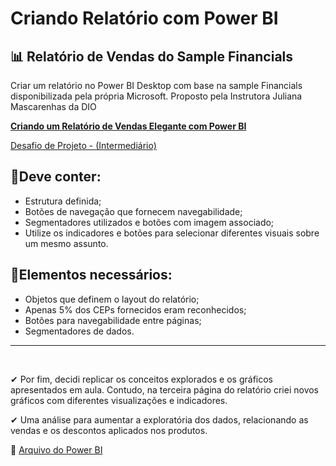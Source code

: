 # Criando Relatório com Power BI

## 📊 Relatório de Vendas do Sample Financials

Criar um relatório no Power BI Desktop com base na sample Financials disponibilizada pela própria Microsoft. Proposto pela Instrutora Juliana Mascarenhas da DIO

<u><b> 
Criando um Relatório de Vendas Elegante com Power BI </b></u>

[ Desafio de Projeto - (Intermediário)](https://web.dio.me/lab/criando-um-relatorio-de-vendas-elegante-com-power-bi/learning/be77b42c-6186-4e51-9746-1c5941116d08)

## 📑Deve conter:

 - Estrutura definida;
 - Botões de navegação que fornecem navegabilidade;
 - Segmentadores utilizados e botões com imagem associado;
 - Utilize os indicadores e botões para selecionar diferentes visuais sobre um mesmo assunto.

 ## 📑Elementos necessários:

 - Objetos que definem o layout do relatório;
 - Apenas 5% dos CEPs fornecidos eram reconhecidos;
 - Botões para navegabilidade entre páginas;
 - Segmentadores de dados.
<hr>
<br>

✔ Por fim, decidi replicar os conceitos explorados e os gráficos apresentados em aula. Contudo, na terceira página do relatório criei novos gráficos com diferentes visualizações e indicadores.

✔ Uma análise para aumentar a exploratória dos dados, relacionando as vendas e os descontos aplicados nos produtos.

🧱 [Arquivo do Power BI](https://github.com/limasfernanda/FinancialsBI/blob/main/desafio_financials.pbix)